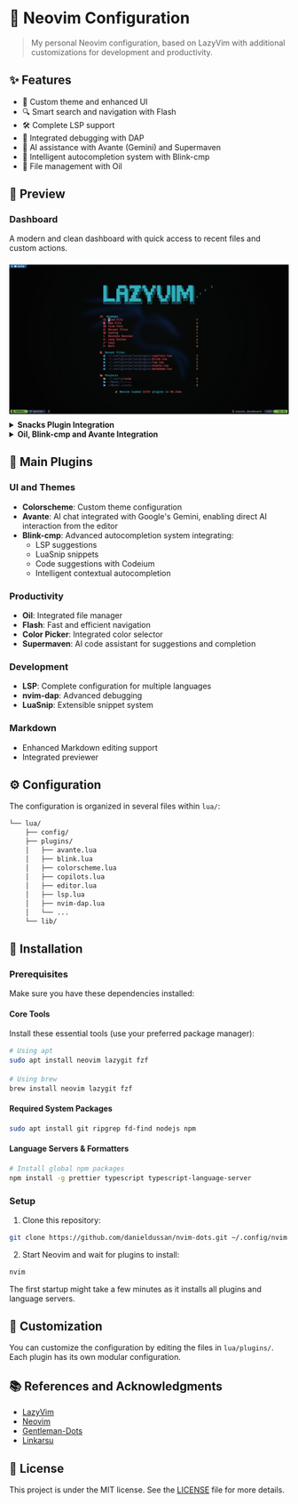 # 🚀 Neovim Configuration

> My personal Neovim configuration, based on LazyVim with additional customizations for development and productivity.

## ✨ Features

- 🎨 Custom theme and enhanced UI
- 🔍 Smart search and navigation with Flash
- 🛠️ Complete LSP support
- 🐍 Integrated debugging with DAP
- 🤖 AI assistance with Avante (Gemini) and Supermaven
- 📝 Intelligent autocompletion system with Blink-cmp
- 🎯 File management with Oil

## 📸 Preview

### Dashboard
A modern and clean dashboard with quick access to recent files and custom actions.
<div align="center">
  <img src="images/dashboard.png" alt="Dashboard View" width="800"/>
</div>

<details>
<summary><strong>Snacks Plugin Integration</strong></summary>

Powerful file navigation and search capabilities:
- Tree-style file explorer for project navigation
- Quick file search by name across the project
- Full-text search across all project files
- Integrated with fuzzy finder for fast results
<img src="images/snacks.png" alt="Snacks Plugin"/>
</details>

<details>
<summary><strong>Oil, Blink-cmp and Avante Integration</strong></summary>

Seamless file management with Oil, intelligent code completion with Blink-cmp, and AI assistance with Avante.
<img src="images/oil-blink-avante.png" alt="Oil, Blink-cmp and Avante"/>
</details>

## 🔌 Main Plugins

### UI and Themes
- **Colorscheme**: Custom theme configuration
- **Avante**: AI chat integrated with Google's Gemini, enabling direct AI interaction from the editor
- **Blink-cmp**: Advanced autocompletion system integrating:
  - LSP suggestions
  - LuaSnip snippets
  - Code suggestions with Codeium
  - Intelligent contextual autocompletion

### Productivity
- **Oil**: Integrated file manager
- **Flash**: Fast and efficient navigation
- **Color Picker**: Integrated color selector
- **Supermaven**: AI code assistant for suggestions and completion

### Development
- **LSP**: Complete configuration for multiple languages
- **nvim-dap**: Advanced debugging
- **LuaSnip**: Extensible snippet system

### Markdown
- Enhanced Markdown editing support
- Integrated previewer

## ⚙️ Configuration

The configuration is organized in several files within `lua/`:

```
└── lua/
    ├── config/
    ├── plugins/
    │   ├── avante.lua
    │   ├── blink.lua
    │   ├── colorscheme.lua
    │   ├── copilots.lua
    │   ├── editor.lua
    │   ├── lsp.lua
    │   ├── nvim-dap.lua
    │   └── ...
    └── lib/
```

## 🚀 Installation

### Prerequisites

Make sure you have these dependencies installed:

#### Core Tools
Install these essential tools (use your preferred package manager):

```bash
# Using apt
sudo apt install neovim lazygit fzf

# Using brew
brew install neovim lazygit fzf

```

#### Required System Packages
```bash
sudo apt install git ripgrep fd-find nodejs npm
```

#### Language Servers & Formatters
```bash
# Install global npm packages
npm install -g prettier typescript typescript-language-server
```

### Setup

1. Clone this repository:
```bash
git clone https://github.com/danieldussan/nvim-dots.git ~/.config/nvim
```

2. Start Neovim and wait for plugins to install:
```bash
nvim
```

The first startup might take a few minutes as it installs all plugins and language servers.

## 🎨 Customization

You can customize the configuration by editing the files in `lua/plugins/`. Each plugin has its own modular configuration.

## 📚 References and Acknowledgments

- [LazyVim](https://github.com/LazyVim/LazyVim)
- [Neovim](https://neovim.io/)
- [Gentleman-Dots](https://github.com/Gentleman-Programming/Gentleman.Dots/tree/main)
- [Linkarsu](https://github.com/linkarzu/dotfiles-latest)
<!-- Add more inspiring configuration references -->

## 📝 License

This project is under the MIT license. See the [LICENSE](LICENSE) file for more details.